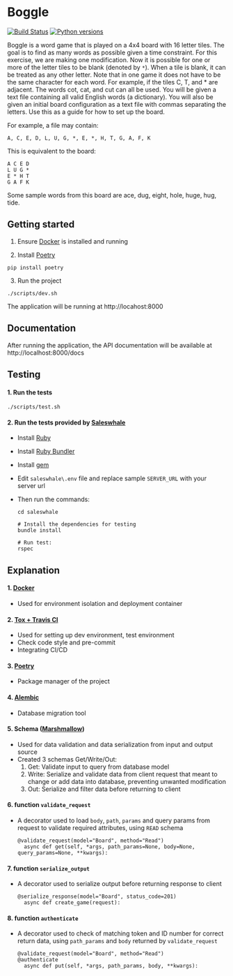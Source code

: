 # Boggle

[![Build Status](https://travis-ci.com/gianghta/Boggle.svg?branch=master)](https://travis-ci.com/gianghta/Boggle)
[![Python versions](https://img.shields.io/badge/python-3.6%20%7C%203.7%20%7C%203.8-blue)](
https://www.python.org)

Boggle is a word game that is played on a 4x4 board with 16 letter tiles.
The goal is to find as many words as possible given a time constraint.
For this exercise, we are making one modification.
Now it is possible for one or more of the letter tiles to be blank (denoted by `*`).
When a tile is blank, it can be treated as any other letter.
Note that in one game it does not have to be the same character for each word.
For example, if the tiles C, T, and * are adjacent. The words cot, cat,
and cut can all be used.  You will be given a text file containing all
valid English words (a dictionary). You will also be given an initial board
configuration as a text file with commas separating the letters.
Use this as a guide for how to set up the board.

For example, a file may contain:

```
A, C, E, D, L, U, G, *, E, *, H, T, G, A, F, K
```

This is equivalent to the board:

```
A C E D
L U G *
E * H T
G A F K
```

Some sample words from this board are ace, dug, eight, hole, huge, hug, tide.

## Getting started

1. Ensure [Docker](https://www.docker.com) is installed and running

2. Install [Poetry](https://github.com/python-poetry/poetry)
```
pip install poetry
```

3. Run the project
```
./scripts/dev.sh
```
The application will be running at http://locahost:8000

## Documentation

After running the application, the API documentation will be available at http://localhost:8000/docs

## Testing

#### 1. Run the tests

```
./scripts/test.sh
```

#### 2. Run the tests provided by [Saleswhale](https://www.saleswhale.com/)

- Install [Ruby](https://www.ruby-lang.org/en/downloads)

- Install [Ruby Bundler](https://bundler.io)

- Install [gem](https://rubygems.org/pages/download)

- Edit `saleswhale\.env` file and replace sample `SERVER_URL` with your server url

- Then run the commands:
  ```
  cd saleswhale

  # Install the dependencies for testing
  bundle install

  # Run test:
  rspec
  ```

## Explanation

#### 1. [Docker](https://www.docker.com/)
  - Used for environment isolation and deployment container

#### 2. [Tox + Travis CI](https://travis-ci.org/)
  - Used for setting up dev environment, test environment
  - Check code style and pre-commit
  - Integrating CI/CD

#### 3. [Poetry](https://python-poetry.org/)
  - Package manager of the project

#### 4. [Alembic](https://alembic.sqlalchemy.org/en/latest/)
  - Database migration tool

#### 5. Schema ([Marshmallow](https://marshmallow.readthedocs.io/en/stable/))
  * Used for data validation and data serialization from input and output source
  * Created 3 schemas Get/Write/Out:
    1. Get: Validate input to query from database model
    2. Write: Serialize and validate data from client request that meant to change or add data into database, preventing unwanted modification
    3. Out: Serialize and filter data before returning to client

#### 6. function ```validate_request```
  - A decorator used to load `body`, `path`, `params` and query params from request to validate required attributes, using `READ` schema

    ```
    @validate_request(model="Board", method="Read")
      async def get(self, *args, path_params=None, body=None, query_params=None, **kwargs):
    ```
#### 7. function ```serialize_output```
  - A decorator used to serialize output before returning response to client

    ```
    @serialize_response(model="Board", status_code=201)
      async def create_game(request):
    ```

#### 8. function ```authenticate```
  - A decorator used to check of matching token and ID number for correct return data, using `path_params` and `body` returned by `validate_request`

    ```
    @validate_request(model="Board", method="Read")
    @authenticate
      async def put(self, *args, path_params, body, **kwargs):
    ```